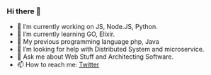 ### Hi there 👋

- 🔭 I’m currently working on JS, Node.JS, Python.
- 🌱 I’m currently learning GO, Elixir.
- :book: My previous programming language php, Java
- 🤔 I’m looking for help with Distributed System and microservice.
- 💬 Ask me about Web Stuff and Architecting Software.
- 📫 How to reach me: [Twitter](https://twitter.com/Gustialfianmp)

<!--
**gustialfian/gustialfian** is a ✨ _special_ ✨ repository because its `README.md` (this file) appears on your GitHub profile.

Here are some ideas to get you started:

- 🔭 I’m currently working on ...
- 🌱 I’m currently learning ...
- 👯 I’m looking to collaborate on ...
- 🤔 I’m looking for help with ...
- 💬 Ask me about ...
- 📫 How to reach me: ...
- 😄 Pronouns: ...
- ⚡ Fun fact: ...
-->
